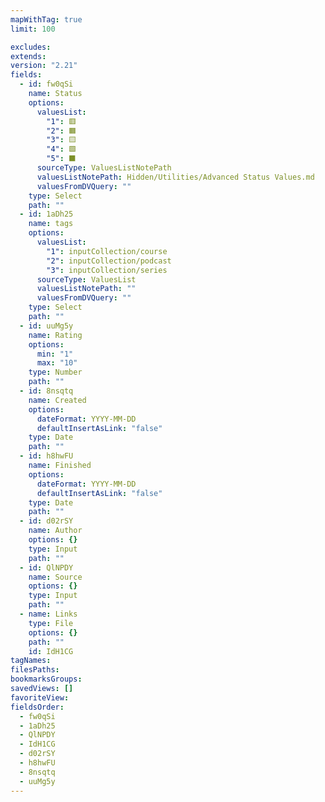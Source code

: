 ```yaml
---
mapWithTag: true
limit: 100

excludes: 
extends: 
version: "2.21"
fields:
  - id: fw0qSi
    name: Status
    options:
      valuesList:
        "1": 🟥
        "2": 🟧
        "3": 🟨
        "4": 🟩
        "5": ⬛️
      sourceType: ValuesListNotePath
      valuesListNotePath: Hidden/Utilities/Advanced Status Values.md
      valuesFromDVQuery: ""
    type: Select
    path: ""
  - id: 1aDh25
    name: tags
    options:
      valuesList:
        "1": inputCollection/course
        "2": inputCollection/podcast
        "3": inputCollection/series
      sourceType: ValuesList
      valuesListNotePath: ""
      valuesFromDVQuery: ""
    type: Select
    path: ""
  - id: uuMg5y
    name: Rating
    options:
      min: "1"
      max: "10"
    type: Number
    path: ""
  - id: 8nsqtq
    name: Created
    options:
      dateFormat: YYYY-MM-DD
      defaultInsertAsLink: "false"
    type: Date
    path: ""
  - id: h8hwFU
    name: Finished
    options:
      dateFormat: YYYY-MM-DD
      defaultInsertAsLink: "false"
    type: Date
    path: ""
  - id: d02rSY
    name: Author
    options: {}
    type: Input
    path: ""
  - id: QlNPDY
    name: Source
    options: {}
    type: Input
    path: ""
  - name: Links
    type: File
    options: {}
    path: ""
    id: IdH1CG
tagNames: 
filesPaths: 
bookmarksGroups: 
savedViews: []
favoriteView: 
fieldsOrder:
  - fw0qSi
  - 1aDh25
  - QlNPDY
  - IdH1CG
  - d02rSY
  - h8hwFU
  - 8nsqtq
  - uuMg5y
---
```

